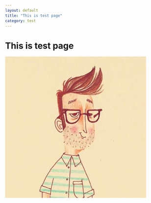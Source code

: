 ```yaml
---
layout: default
title: "This is test page"
category: test
---
```


# This is test page

![jae](/images/jae.jpeg)
